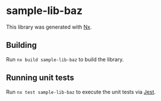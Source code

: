 # sample-lib-baz

This library was generated with [Nx](https://nx.dev).

## Building

Run `nx build sample-lib-baz` to build the library.

## Running unit tests

Run `nx test sample-lib-baz` to execute the unit tests via [Jest](https://jestjs.io).
